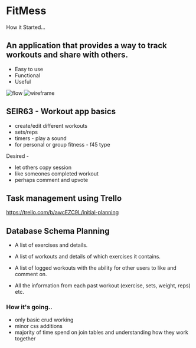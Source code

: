 # FitMess

How it Started...
## An application that provides a way to track workouts and share with others.

- Easy to use
- Functional
- Useful

![flow](https://i.imgur.com/CeAefLI.png)
![wireframe](https://i.imgur.com/Ugqcvpw.png)

## SEIR63 - Workout app basics

- create/edit different workouts
- sets/reps
- timers - play a sound
- for personal or group fitness - f45 type


Desired -
- let others copy session
- like someones completed workout
- perhaps comment and upvote

## Task management using Trello
https://trello.com/b/awcEZC9L/initial-planning

## Database Schema Planning

- A list of exercises and details.

- A list of workouts and details of which exercises it contains.

- A list of logged workouts with the ability for other users to like and comment on.

- All the information from each past workout (exercise, sets, weight, reps) etc.


### How it's going..

- only basic crud working
- minor css additions
- majority of time spend on join tables and understanding how they work together